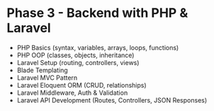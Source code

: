# Phase 3 - Backend with PHP & Laravel

- PHP Basics (syntax, variables, arrays, loops, functions)
- PHP OOP (classes, objects, inheritance)
- Laravel Setup (routing, controllers, views)
- Blade Templating
- Laravel MVC Pattern
- Laravel Eloquent ORM (CRUD, relationships)
- Laravel Middleware, Auth & Validation
- Laravel API Development (Routes, Controllers, JSON Responses)